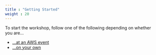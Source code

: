```yaml
---
title : "Getting Started"
weight : 20
---
```



To start the workshop, follow one of the following depending on whether you are...

- [...at an AWS event](/Create-Workspace-Environment/AWSEvent)
- [...on your own](/Create-Workspace-Environment/OnOwn)